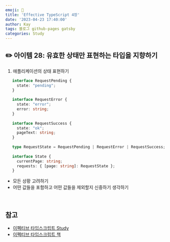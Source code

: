 ```yaml
---
emoji: 👋
title: 'Effective TypeScript 4장'
date: '2023-04-23 17:40:00'
author: Kay
tags: 블로그 github-pages gatsby
categories: Study
---
```


## ✏️ 아이템 28: 유효한 상태만 표현하는 타입을 지향하기
1. 애플리케이션의 상태 표현하기
```ts
   interface RequestPending {
     state: "pending";
   }
   
   interface RequestError {
     state: "error";
     error: string;
   }
   
   interface RequestSuccess {
     state: "ok";
     pageText: string;
   }
   
   type RequestState = RequestPending | RequestError | RequestSuccess;
   
   interface State {
     currentPage: string;
     requests: { [page: string]: RequestState };
   }
```
   - 모든 상황 고려하기
   - 어떤 값들을 포함하고 어떤 값들을 제외할지 신중하기 생각하기



<br>

## 참고
- [이펙티브 타입스크립트 Study](https://github.com/pagers-org/Effective-TypeScript)
- [이펙티브 타입스크립트 책](http://www.yes24.com/Product/Goods/102124327)

```toc